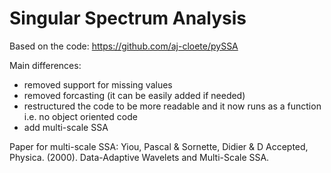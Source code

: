 # Singular Spectrum Analysis

Based on the code: https://github.com/aj-cloete/pySSA

Main differences:
- removed support for missing values
- removed forcasting (it can be easily added if needed)
- restructured the code to be more readable and it now runs as a function i.e. no object oriented code
- add multi-scale SSA

Paper for multi-scale SSA:
Yiou, Pascal & Sornette, Didier & D Accepted, Physica. (2000). Data-Adaptive Wavelets and Multi-Scale SSA. 
